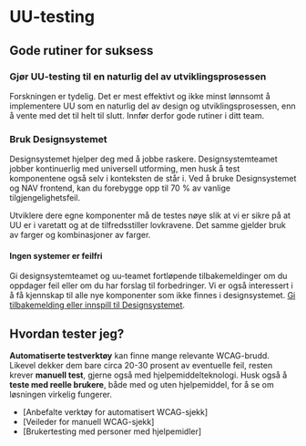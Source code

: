 # UU-testing

## Gode rutiner for suksess

### Gjør UU-testing til en naturlig del av utviklingsprosessen
Forskningen er tydelig. Det er mest effektivt og ikke minst lønnsomt å implementere UU som en naturlig del av design og utviklingsprosessen, enn å vente med det til helt til slutt.  Innfør derfor gode rutiner i ditt team. 

### Bruk Designsystemet
Designsystemet hjelper deg med å jobbe raskere.  Designsystemteamet jobber kontinuerlig med universell utforming, men husk å test komponentene også selv i konteksten de står i. Ved å bruke Designsystemet og NAV frontend, kan du forebygge opp til 70 % av vanlige tilgjengelighetsfeil.

Utviklere dere egne komponenter må de testes nøye slik at vi er sikre på at UU er i varetatt og at de tilfredsstiller lovkravene. Det samme gjelder bruk av farger og kombinasjoner av farger.  

#### Ingen systemer er feilfri 
Gi designsystemteamet og uu-teamet fortløpende tilbakemeldinger om du oppdager feil eller om du har forslag til forbedringer. Vi er også interessert i å få kjennskap til alle nye komponenter som ikke finnes i designsystemet. 
[Gi tilbakemelding eller innspill til Designsystemet](https://github.com/navikt/designsystemet/issues).

## Hvordan tester jeg?

**Automatiserte testverktøy** kan finne mange relevante WCAG-brudd. Likevel dekker dem bare circa 20-30 prosent av eventuelle feil, resten krever **manuell test**, gjerne også med hjelpemiddelteknologi. Husk også å **teste med reelle brukere**, både med og uten hjelpemiddel, for å se om løsningen virkelig fungerer.

- [Anbefalte verktøy for automatisert WCAG-sjekk]
- [Veileder for manuell WCAG-sjekk]
- [Brukertesting med personer med hjelpemidler]
